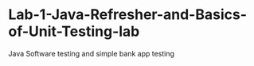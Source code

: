 # Lab-1-Java-Refresher-and-Basics-of-Unit-Testing-lab
Java Software testing and simple bank app testing 
